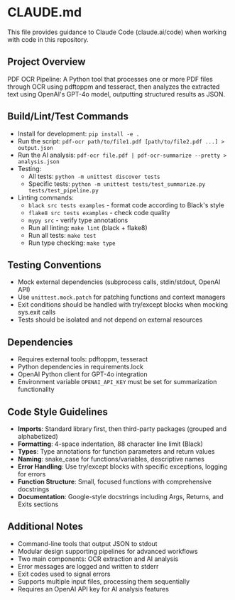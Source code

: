 # CLAUDE.md

This file provides guidance to Claude Code (claude.ai/code) when working with code in this repository.

## Project Overview
PDF OCR Pipeline: A Python tool that processes one or more PDF files through OCR using pdftoppm and tesseract, then analyzes the extracted text using OpenAI's GPT-4o model, outputting structured results as JSON.

## Build/Lint/Test Commands
- Install for development: `pip install -e .`
- Run the script: `pdf-ocr path/to/file1.pdf [path/to/file2.pdf ...] > output.json`
- Run the AI analysis: `pdf-ocr file.pdf | pdf-ocr-summarize --pretty > analysis.json`
- Testing: 
  - All tests: `python -m unittest discover tests`
  - Specific tests: `python -m unittest tests/test_summarize.py tests/test_pipeline.py`
- Linting commands:
  - `black src tests examples` - format code according to Black's style
  - `flake8 src tests examples` - check code quality
  - `mypy src` - verify type annotations
  - Run all linting: `make lint` (black + flake8)
  - Run all tests: `make test`
  - Run type checking: `make type`

## Testing Conventions
- Mock external dependencies (subprocess calls, stdin/stdout, OpenAI API)
- Use `unittest.mock.patch` for patching functions and context managers
- Exit conditions should be handled with try/except blocks when mocking sys.exit calls
- Tests should be isolated and not depend on external resources

## Dependencies
- Requires external tools: pdftoppm, tesseract
- Python dependencies in requirements.lock
- OpenAI Python client for GPT-4o integration
- Environment variable `OPENAI_API_KEY` must be set for summarization functionality

## Code Style Guidelines
- **Imports**: Standard library first, then third-party packages (grouped and alphabetized)
- **Formatting**: 4-space indentation, 88 character line limit (Black)
- **Types**: Type annotations for function parameters and return values
- **Naming**: snake_case for functions/variables, descriptive names
- **Error Handling**: Use try/except blocks with specific exceptions, logging for errors
- **Function Structure**: Small, focused functions with comprehensive docstrings
- **Documentation**: Google-style docstrings including Args, Returns, and Exits sections

## Additional Notes
- Command-line tools that output JSON to stdout
- Modular design supporting pipelines for advanced workflows
- Two main components: OCR extraction and AI analysis
- Error messages are logged and written to stderr
- Exit codes used to signal errors
- Supports multiple input files, processing them sequentially
- Requires an OpenAI API key for AI analysis features